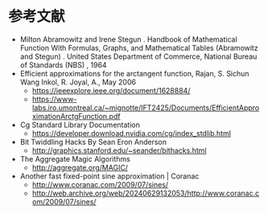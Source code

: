 # 参考文献

- Milton Abramowitz and Irene Stegun . Handbook of Mathematical Function With Formulas, Graphs, and Mathematical Tables (Abramowitz and Stegun) . United States Department of Commerce, National Bureau of Standards (NBS) , 1964
- Efficient approximations for the arctangent function, Rajan, S. Sichun Wang Inkol, R. Joyal, A., May 2006
  - https://ieeexplore.ieee.org/document/1628884/
  - https://www-labs.iro.umontreal.ca/~mignotte/IFT2425/Documents/EfficientApproximationArctgFunction.pdf
- Cg Standard Library Documentation
  - https://developer.download.nvidia.com/cg/index_stdlib.html
- Bit Twiddling Hacks By Sean Eron Anderson
  - http://graphics.stanford.edu/~seander/bithacks.html
- The Aggregate Magic Algorithms
  - http://aggregate.org/MAGIC/
- Another fast fixed-point sine approximation | Coranac
  - http://www.coranac.com/2009/07/sines/
  - http://web.archive.org/web/20240629132053/http://www.coranac.com/2009/07/sines/
